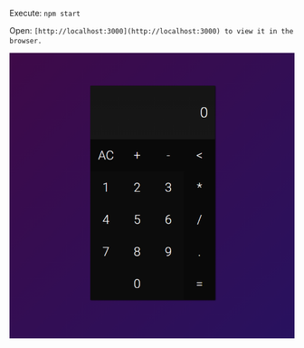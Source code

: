 Execute:  `npm start`

Open: `[http://localhost:3000](http://localhost:3000) to view it in the browser.`


![calculadora](https://github.com/DenilsonFontesCruz/Calculadora-React/blob/master/Calculadora.png)
